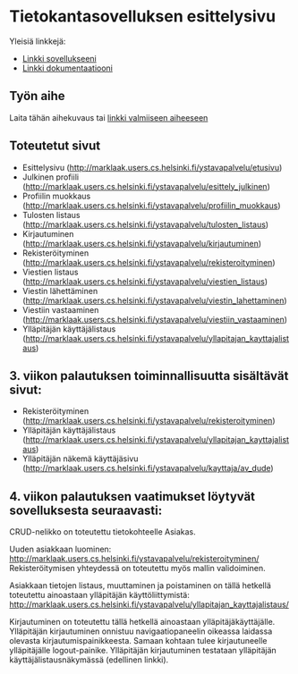 # Tietokantasovelluksen esittelysivu

Yleisiä linkkejä:

* [Linkki sovellukseeni](https://marklaak.users.cs.helsinki.fi/ystavapalvelu)
* [Linkki dokumentaatiooni](https://www.github.com/koodikettu/Ystavapalvelu/blob/master/doc/Dokumentaatio.pdf)

## Työn aihe

Laita tähän aihekuvaus tai [linkki valmiiseen aiheeseen](http://advancedkittenry.github.io/suunnittelu_ja_tyoymparisto/aiheet/Ystavanvalityspalvelu.html) 

## Toteutetut sivut

* Esittelysivu (http://marklaak.users.cs.helsinki.fi/ystavapalvelu/etusivu)
* Julkinen profiili (http://marklaak.users.cs.helsinki.fi/ystavapalvelu/esittely_julkinen)
* Profiilin muokkaus (http://marklaak.users.cs.helsinki.fi/ystavapalvelu/profiilin_muokkaus)
* Tulosten listaus (http://marklaak.users.cs.helsinki.fi/ystavapalvelu/tulosten_listaus)
* Kirjautuminen (http://marklaak.users.cs.helsinki.fi/ystavapalvelu/kirjautuminen)
* Rekisteröityminen (http://marklaak.users.cs.helsinki.fi/ystavapalvelu/rekisteroityminen)
* Viestien listaus (http://marklaak.users.cs.helsinki.fi/ystavapalvelu/viestien_listaus)
* Viestin lähettäminen (http://marklaak.users.cs.helsinki.fi/ystavapalvelu/viestin_lahettaminen)
* Viestiin vastaaminen (http://marklaak.users.cs.helsinki.fi/ystavapalvelu/viestiin_vastaaminen)
* Ylläpitäjän käyttäjälistaus (http://marklaak.users.cs.helsinki.fi/ystavapalvelu/yllapitajan_kayttajalistaus)

## 3. viikon palautuksen toiminnallisuutta sisältävät sivut:
* Rekisteröityminen (http://marklaak.users.cs.helsinki.fi/ystavapalvelu/rekisteroityminen)
* Ylläpitäjän käyttäjälistaus (http://marklaak.users.cs.helsinki.fi/ystavapalvelu/yllapitajan_kayttajalistaus)
* Ylläpitäjän näkemä käyttäjäsivu (http://marklaak.users.cs.helsinki.fi/ystavapalvelu/kayttaja/av_dude)

## 4. viikon palautuksen vaatimukset löytyvät sovelluksesta seuraavasti:
CRUD-nelikko on toteutettu tietokohteelle Asiakas.

Uuden asiakkaan luominen:
http://marklaak.users.cs.helsinki.fi/ystavapalvelu/rekisteroityminen/
Rekisteröitymisen yhteydessä on toteutettu myös mallin validoiminen.

Asiakkaan tietojen listaus, muuttaminen ja poistaminen on tällä hetkellä toteutettu ainoastaan ylläpitäjän käyttöliittymistä:
http://marklaak.users.cs.helsinki.fi/ystavapalvelu/yllapitajan_kayttajalistaus/

Kirjautuminen on toteutettu tällä hetkellä ainoastaan ylläpitäjäkäyttäjälle.
Ylläpitäjän kirjautuminen onnistuu navigaatiopaneelin oikeassa laidassa olevasta kirjautumispainikkeesta. Samaan kohtaan tulee kirjautuneelle ylläpitäjälle logout-painike. Ylläpitäjän kirjautuminen testataan ylläpitäjän käyttäjälistausnäkymässä (edellinen linkki).

